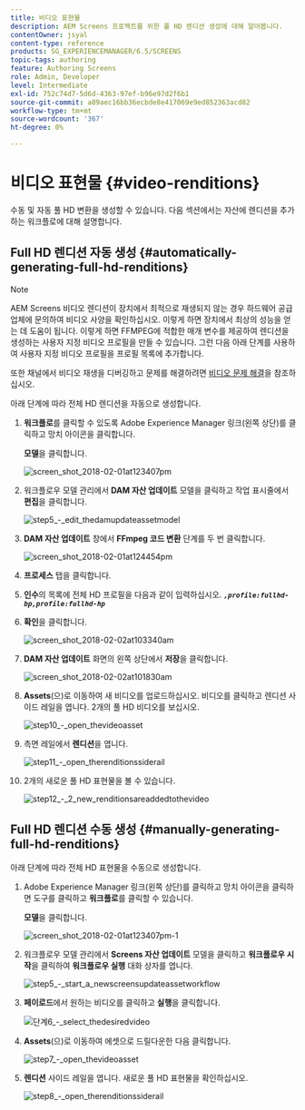 ```yaml
---
title: 비디오 표현물
description: AEM Screens 프로젝트를 위한 풀 HD 렌디션 생성에 대해 알아봅니다.
contentOwner: jsyal
content-type: reference
products: SG_EXPERIENCEMANAGER/6.5/SCREENS
topic-tags: authoring
feature: Authoring Screens
role: Admin, Developer
level: Intermediate
exl-id: 752c74d7-5d6d-4363-97ef-b96e97d2f6b1
source-git-commit: a89aec16bb36ecbde8e417069e9ed852363acd82
workflow-type: tm+mt
source-wordcount: '367'
ht-degree: 0%

---
```


# 비디오 표현물 {#video-renditions}

수동 및 자동 풀 HD 변환을 생성할 수 있습니다. 다음 섹션에서는 자산에 렌디션을 추가하는 워크플로에 대해 설명합니다.

## Full HD 렌디션 자동 생성 {#automatically-generating-full-hd-renditions}

>[!NOTE]
>
>AEM Screens 비디오 렌디션이 장치에서 최적으로 재생되지 않는 경우 하드웨어 공급업체에 문의하여 비디오 사양을 확인하십시오. 이렇게 하면 장치에서 최상의 성능을 얻는 데 도움이 됩니다. 이렇게 하면 FFMPEG에 적합한 매개 변수를 제공하여 렌디션을 생성하는 사용자 지정 비디오 프로필을 만들 수 있습니다. 그런 다음 아래 단계를 사용하여 사용자 지정 비디오 프로필을 프로필 목록에 추가합니다.
>
>또한 채널에서 비디오 재생을 디버깅하고 문제를 해결하려면 [비디오 문제 해결](troubleshoot-videos.md)을 참조하십시오.

아래 단계에 따라 전체 HD 렌디션을 자동으로 생성합니다.

1. **워크플로**&#x200B;를 클릭할 수 있도록 Adobe Experience Manager 링크(왼쪽 상단)를 클릭하고 망치 아이콘을 클릭합니다.

   **모델**&#x200B;을 클릭합니다.

   ![screen_shot_2018-02-01at123407pm](assets/screen_shot_2018-02-01at123407pm.png)

1. 워크플로우 모델 관리에서 **DAM 자산 업데이트** 모델을 클릭하고 작업 표시줄에서 **편집**&#x200B;을 클릭합니다.

   ![step5_-_edit_thedamupdateassetmodel](assets/step5_-_edit_thedamupdateassetmodel.png)

1. **DAM 자산 업데이트** 창에서 **FFmpeg 코드 변환** 단계를 두 번 클릭합니다.

   ![screen_shot_2018-02-01at124454pm](assets/screen_shot_2018-02-01at124454pm.png)

1. **프로세스** 탭을 클릭합니다.
1. **인수**의 목록에 전체 HD 프로필을 다음과 같이 입력하십시오.
   ***`,profile:fullhd-bp,profile:fullhd-hp`***
1. **확인**&#x200B;을 클릭합니다.

   ![screen_shot_2018-02-02at103340am](assets/screen_shot_2018-02-02at103340am.png)

1. **DAM 자산 업데이트** 화면의 왼쪽 상단에서 **저장**&#x200B;을 클릭합니다.

   ![screen_shot_2018-02-02at101830am](assets/screen_shot_2018-02-02at101830am.png)

1. **Assets**(으)로 이동하여 새 비디오를 업로드하십시오. 비디오를 클릭하고 렌디션 사이드 레일을 엽니다. 2개의 풀 HD 비디오를 보십시오.

   ![step10_-_open_thevideoasset](assets/step10_-_open_thevideoasset.png)

1. 측면 레일에서 **렌디션**&#x200B;을 엽니다.

   ![step11_-_open_therenditionssiderail](assets/step11_-_open_therenditionssiderail.png)

1. 2개의 새로운 풀 HD 표현물을 볼 수 있습니다.

   ![step12_-_2_new_renditionsareaddedtothevideo](assets/step12_-_2_new_renditionsareaddedtothevideo.png)

## Full HD 렌디션 수동 생성 {#manually-generating-full-hd-renditions}

아래 단계에 따라 전체 HD 표현물을 수동으로 생성합니다.

1. Adobe Experience Manager 링크(왼쪽 상단)를 클릭하고 망치 아이콘을 클릭하면 도구를 클릭하고 **워크플로**&#x200B;를 클릭할 수 있습니다.

   **모델**&#x200B;을 클릭합니다.

   ![screen_shot_2018-02-01at123407pm-1](assets/screen_shot_2018-02-01at123407pm-1.png)

1. 워크플로우 모델 관리에서 **Screens 자산 업데이트** 모델을 클릭하고 **워크플로우 시작**&#x200B;을 클릭하여 **워크플로우 실행** 대화 상자를 엽니다.

   ![step5_-_start_a_newscreensupdateassetworkflow](assets/step5_-_start_a_newscreensupdateassetworkflow.png)

1. **페이로드**&#x200B;에서 원하는 비디오를 클릭하고 **실행**&#x200B;을 클릭합니다.

   ![단계6_-_select_thedesiredvideo](assets/step6_-_select_thedesiredvideo.png)

1. **Assets**(으)로 이동하여 에셋으로 드릴다운한 다음 클릭합니다.

   ![step7_-_open_thevideoasset](assets/step7_-_open_thevideoasset.png)

1. **렌디션** 사이드 레일을 엽니다. 새로운 풀 HD 표현물을 확인하십시오.

   ![step8_-_open_therenditionssiderail](assets/step8_-_open_therenditionssiderail.png)
